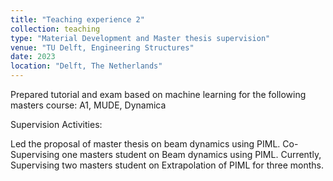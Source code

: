```yaml
---
title: "Teaching experience 2"
collection: teaching
type: "Material Development and Master thesis supervision"
venue: "TU Delft, Engineering Structures"
date: 2023
location: "Delft, The Netherlands"
---
```

Prepared tutorial and exam based on machine learning for the following masters course: A1, MUDE, Dynamica

Supervision Activities: 

Led the proposal of master thesis on beam dynamics using PIML.
Co-Supervising one masters student on Beam dynamics using PIML.
Currently, Supervising two masters student on Extrapolation of PIML for three months.


